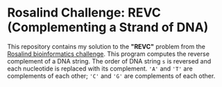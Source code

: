 # Rosalind Challenge: REVC (Complementing a Strand of DNA)
This repository contains my solution to the **"REVC"** problem from the [Rosalind bioinformatics challenge](https://rosalind.info/problems/revc/).
This program computes the reverse complement of a DNA string. The order of DNA string `s` is reversed and each nucleotide is replaced with its complement. `'A'` and `'T'` are complements of each other; `'C'` and `'G'` are complements of each other.